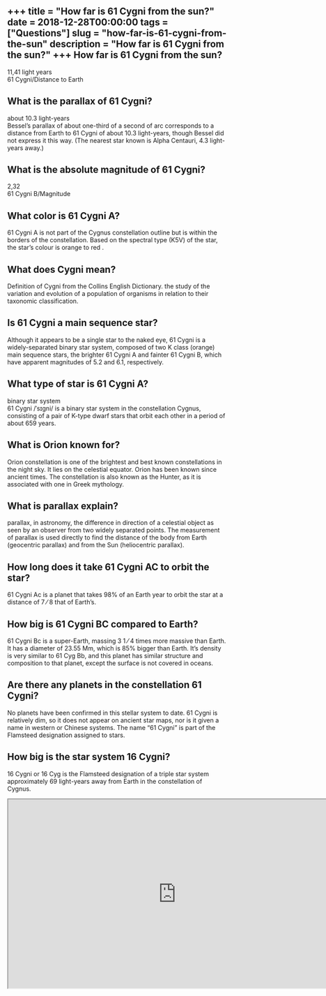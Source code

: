 +++
title = "How far is 61 Cygni from the sun?"
date = 2018-12-28T00:00:00
tags = ["Questions"]
slug = "how-far-is-61-cygni-from-the-sun"
description = "How far is 61 Cygni from the sun?"
+++
How far is 61 Cygni from the sun?
---------------------------------

11,41 light years  
61 Cygni/Distance to Earth

What is the parallax of 61 Cygni?
---------------------------------

about 10.3 light-years  
Bessel’s parallax of about one-third of a second of arc corresponds to a distance from Earth to 61 Cygni of about 10.3 light-years, though Bessel did not express it this way. (The nearest star known is Alpha Centauri, 4.3 light-years away.)

What is the absolute magnitude of 61 Cygni?
-------------------------------------------

2,32  
61 Cygni B/Magnitude

What color is 61 Cygni A?
-------------------------

61 Cygni A is not part of the Cygnus constellation outline but is within the borders of the constellation. Based on the spectral type (K5V) of the star, the star’s colour is orange to red .

What does Cygni mean?
---------------------

Definition of Cygni from the Collins English Dictionary. the study of the variation and evolution of a population of organisms in relation to their taxonomic classification.

Is 61 Cygni a main sequence star?
---------------------------------

Although it appears to be a single star to the naked eye, 61 Cygni is a widely-separated binary star system, composed of two K class (orange) main sequence stars, the brighter 61 Cygni A and fainter 61 Cygni B, which have apparent magnitudes of 5.2 and 6.1, respectively.

What type of star is 61 Cygni A?
--------------------------------

binary star system  
61 Cygni /ˈsɪɡni/ is a binary star system in the constellation Cygnus, consisting of a pair of K-type dwarf stars that orbit each other in a period of about 659 years.

What is Orion known for?
------------------------

Orion constellation is one of the brightest and best known constellations in the night sky. It lies on the celestial equator. Orion has been known since ancient times. The constellation is also known as the Hunter, as it is associated with one in Greek mythology.

What is parallax explain?
-------------------------

parallax, in astronomy, the difference in direction of a celestial object as seen by an observer from two widely separated points. The measurement of parallax is used directly to find the distance of the body from Earth (geocentric parallax) and from the Sun (heliocentric parallax).

How long does it take 61 Cygni AC to orbit the star?
----------------------------------------------------

61 Cygni Ac is a planet that takes 98% of an Earth year to orbit the star at a distance of 7 ⁄ 8 that of Earth’s.

How big is 61 Cygni BC compared to Earth?
-----------------------------------------

61 Cygni Bc is a super-Earth, massing 3 1 ⁄ 4 times more massive than Earth. It has a diameter of 23.55 Mm, which is 85% bigger than Earth. It’s density is very similar to 61 Cyg Bb, and this planet has similar structure and composition to that planet, except the surface is not covered in oceans.

Are there any planets in the constellation 61 Cygni?
----------------------------------------------------

No planets have been confirmed in this stellar system to date. 61 Cygni is relatively dim, so it does not appear on ancient star maps, nor is it given a name in western or Chinese systems. The name “61 Cygni” is part of the Flamsteed designation assigned to stars.

How big is the star system 16 Cygni?
------------------------------------

16 Cygni or 16 Cyg is the Flamsteed designation of a triple star system approximately 69 light-years away from Earth in the constellation of Cygnus.

<iframe allow="accelerometer; autoplay; clipboard-write; encrypted-media; gyroscope; picture-in-picture" allowfullscreen="" class="__youtube_prefs__  epyt-is-override  no-lazyload" data-no-lazy="1" data-origheight="433" data-origwidth="770" data-skipgform_ajax_framebjll="" height="433" id="_ytid_15430" loading="lazy" src="https://www.youtube.com/embed/g8nn2Q7JYbE?enablejsapi=1&autoplay=0&cc_load_policy=0&cc_lang_pref=&iv_load_policy=1&loop=0&modestbranding=0&rel=1&fs=1&playsinline=0&autohide=2&theme=dark&color=red&controls=1&" title="YouTube player" width="770"></iframe>